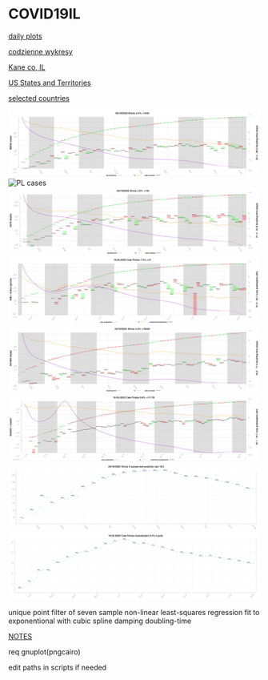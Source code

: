 # COVID19IL

[daily plots](https://msliczniak.github.io/COVID19IL/plots/index.html)

[codzienne wykresy](https://msliczniak.github.io/COVID19IL/plots/pl/index.html)

[Kane co, IL](https://msliczniak.github.io/COVID19IL/plots/kane/index.html)

[US States and Territories](https://msliczniak.github.io/COVID19IL/plots/us/index.html)

[selected countries](https://msliczniak.github.io/COVID19IL/plots/csse/index.html)

![IL cases](plots/illinois-cases.png)
![PL cases](plots/pl/Ca%C5%82a%20Polska-liczba.png)
![IL deaths](plots/illinois-deaths.png)
![PL deaths](plots/pl/Ca%C5%82a%20Polska-liczba%20zgon%C3%B3w.png)
![IL tested](plots/illinois-tested.png)
![PL tested](plots/pl/tested.png)
![IL test-positivity](plots/ratio.png)
![PL test-positivity](plots/pl/ratio.png)

unique point filter of
seven sample non-linear least-squares regression fit to exponentional with cubic
spline damping doubling-time

[NOTES](NOTES.txt)

req gnuplot(pngcairo)

edit paths in scripts if needed
